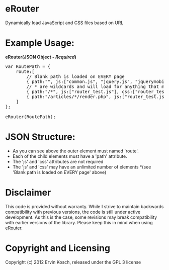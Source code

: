 eRouter
======

Dynamically load JavaScript and CSS files based on URL

Example Usage:
======

  **eRouter(JSON Object - *Required*)**

<pre>
var RoutePath = {
	route:[
		// Blank path is loaded on EVERY page
		{ path:"", js:["common.js", "jquery.js", "jquerymobile"], css:["router_common.css"] },
		// * are wildcards and will load for anything that match the pattern
		{ path:"/*", js:["router_test.js"], css:["router_test.css"] },
		{ path:"/articles/*/render.php", js:["router_test.js"], css:["router_test.css"] }
	]
};

eRouter(RoutePath);
</pre>

JSON Structure:
=====

 * As you can see above the outer element must named 'route'.  
 * Each of the child elements must have a 'path' attribute.
 * The 'js' and 'css' attributes are not required
 * The 'js' and 'css' may have an unlimited number of elements *(see 'Blank path is loaded on EVERY page' above)


Disclaimer
=====
This code is provided without warranty. While I strive to maintain backwards compatibility with previous versions, the code is still under active development. As this is the case, some revisions may break compatibility with earlier versions of the library. Please keep this in mind when using eRouter.

Copyright and Licensing
======
Copyright (c) 2012 Ervin Kosch, released under the GPL 3 license
